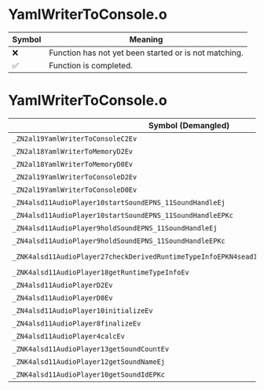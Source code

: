 # YamlWriterToConsole.o
| Symbol | Meaning 
| ------------- | ------------- 
| :x: | Function has not yet been started or is not matching. 
| :white_check_mark: | Function is completed. 


# YamlWriterToConsole.o
| Symbol (Demangled) | Symbol (Mangled) | Decompiled? |
| ------------- |  ------------- | ------------- |
| `_ZN2al19YamlWriterToConsoleC2Ev` | `al::YamlWriterToConsole::YamlWriterToConsole(void)` | :white_check_mark: |
| `_ZN2al18YamlWriterToMemoryD2Ev` | `al::YamlWriterToMemory::~YamlWriterToMemory()` | :white_check_mark: |
| `_ZN2al18YamlWriterToMemoryD0Ev` | `al::YamlWriterToMemory::~YamlWriterToMemory()` | :white_check_mark: |
| `_ZN2al19YamlWriterToConsoleD2Ev` | `al::YamlWriterToConsole::~YamlWriterToConsole()` | :white_check_mark: |
| `_ZN2al19YamlWriterToConsoleD0Ev` | `al::YamlWriterToConsole::~YamlWriterToConsole()` | :white_check_mark: |
| `_ZN4alsd11AudioPlayer10startSoundEPNS_11SoundHandleEj` | `alsd::AudioPlayer::startSound(alsd::SoundHandle *,unsigned int)` | :white_check_mark: |
| `_ZN4alsd11AudioPlayer10startSoundEPNS_11SoundHandleEPKc` | `alsd::AudioPlayer::startSound(alsd::SoundHandle *,char const*)` | :white_check_mark: |
| `_ZN4alsd11AudioPlayer9holdSoundEPNS_11SoundHandleEj` | `alsd::AudioPlayer::holdSound(alsd::SoundHandle *,unsigned int)` | :white_check_mark: |
| `_ZN4alsd11AudioPlayer9holdSoundEPNS_11SoundHandleEPKc` | `alsd::AudioPlayer::holdSound(alsd::SoundHandle *,char const*)` | :white_check_mark: |
| `_ZNK4alsd11AudioPlayer27checkDerivedRuntimeTypeInfoEPKN4sead15RuntimeTypeInfo9InterfaceE` | `alsd::AudioPlayer::checkDerivedRuntimeTypeInfo(sead::RuntimeTypeInfo::Interface const*)const` | :white_check_mark: |
| `_ZNK4alsd11AudioPlayer18getRuntimeTypeInfoEv` | `alsd::AudioPlayer::getRuntimeTypeInfo(void)const` | :white_check_mark: |
| `_ZN4alsd11AudioPlayerD2Ev` | `alsd::AudioPlayer::~AudioPlayer()` | :white_check_mark: |
| `_ZN4alsd11AudioPlayerD0Ev` | `alsd::AudioPlayer::~AudioPlayer()` | :white_check_mark: |
| `_ZN4alsd11AudioPlayer10initializeEv` | `alsd::AudioPlayer::initialize(void)` | :white_check_mark: |
| `_ZN4alsd11AudioPlayer8finalizeEv` | `alsd::AudioPlayer::finalize(void)` | :white_check_mark: |
| `_ZN4alsd11AudioPlayer4calcEv` | `alsd::AudioPlayer::calc(void)` | :white_check_mark: |
| `_ZNK4alsd11AudioPlayer13getSoundCountEv` | `alsd::AudioPlayer::getSoundCount(void)const` | :white_check_mark: |
| `_ZNK4alsd11AudioPlayer12getSoundNameEj` | `alsd::AudioPlayer::getSoundName(unsigned int)const` | :white_check_mark: |
| `_ZNK4alsd11AudioPlayer10getSoundIdEPKc` | `alsd::AudioPlayer::getSoundId(char const*)const` | :white_check_mark: |
